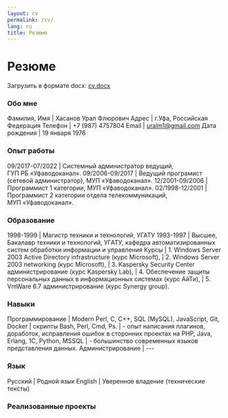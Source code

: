 ```yaml
---
layout: cv
permalink: /cv/
lang: ru
title: Резюме
---
```

# Резюме

Загрузить в формате docx: [cv.docx](https://uralm1.github.io/cv.docx)

### Обо мне

Фамилия, Имя  | Хасанов Урал Флюрович
Адрес         | г.Уфа, Российская Федерация
Телефон       | +7 (987) 4757804
Email         | uralm1@gmail.com
Дата рождения | 19 января 1976

### Опыт работы

09/2017-07/2022 | Системный администратор ведущий, ГУП РБ «Уфаводоканал».
09/2006-09/2017 | Ведущий програмист (сетевой администратор), МУП «Уфаводоканал».
12/2001-09/2006 | Программист 1 категории, МУП «Уфаводоканал».
02/1998-12/2001 | Программист 2 категории отдела телекоммуникаций, МУП «Уфаводоканал».

### Образование

1998-1999 | Магистр техники и технологий, УГАТУ
1993-1997 | Высшее, Бакалавр техники и технологий, УГАТУ, кафедра автоматизированных систем обработки информации и управления
Курсы | 1. Windows Server 2003 Active Directory infrastructure (курс Microsoft),
      | 2. Windows Server 2003 networking (курс Microsoft),
      | 3. Kaspersky Security Center администрирование (курс Kaspersky Lab),
      | 4. Обеспечение защиты персональных данных в информационных системах (курс АйТи),
      | 5. VmWare 6.7 администрирование (курс Synergy group).

### Навыки

Программирование | Modern Perl, C, C++, SQL (MySQL), JavaScript, Git, Docker
                 | скрипты Bash, Perl, Cmd, Ps.
                 | - опыт написания плагинов, доработок, исправления ошибок в сторонних проектах на PHP, Java, Erlang, 1С, Python, MSSQL
                 | - большинство современных языков представления данных.
Администрирование | ---

### Язык

Русский | Родной язык
English | Уверенное владение (технические тексты)

### Реализованные проекты

